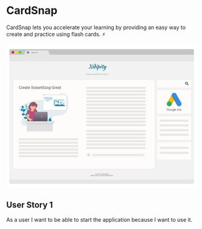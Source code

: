 # CardSnap

CardSnap lets you accelerate your learning by providing an easy way to create and practice using flash cards. ⚡️

![Temporary image](https://github.com/othneildrew/Best-README-Template/raw/master/images/screenshot.png)

## User Story 1

As a user I want to be able to start the application because I want to use it.

